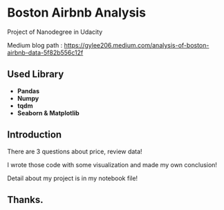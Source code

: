 # Boston Airbnb Analysis
Project of Nanodegree in Udacity

Medium blog path : https://gylee206.medium.com/analysis-of-boston-airbnb-data-5f82b556c12f

## Used Library

* **Pandas**
* **Numpy**
* **tqdm**
* **Seaborn & Matplotlib**

## Introduction

There are 3 questions about price, review data!

I wrote those code with some visualization and made my own conclusion!

Detail about my project is in my notebook file!

## Thanks.
